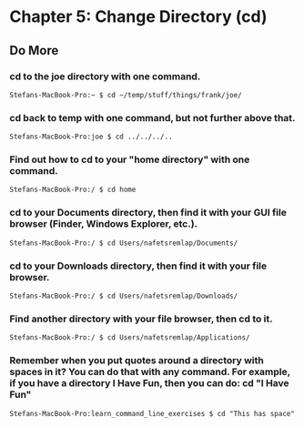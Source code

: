 
# Chapter 5: Change Directory (cd)

## Do More

### cd to the joe directory with one command.

    Stefans-MacBook-Pro:~ $ cd ~/temp/stuff/things/frank/joe/

### cd back to temp with one command, but not further above that.

    Stefans-MacBook-Pro:joe $ cd ../../../..

### Find out how to cd to your "home directory" with one command.

    Stefans-MacBook-Pro:/ $ cd home

### cd to your Documents directory, then find it with your GUI file browser (Finder, Windows Explorer, etc.).

    Stefans-MacBook-Pro:/ $ cd Users/nafetsremlap/Documents/
 
### cd to your Downloads directory, then find it with your file browser.

    Stefans-MacBook-Pro:/ $ cd Users/nafetsremlap/Downloads/

### Find another directory with your file browser, then cd to it.

    Stefans-MacBook-Pro:/ $ cd Users/nafetsremlap/Applications/

### Remember when you put quotes around a directory with spaces in it? You can do that with any command. For example, if you have a directory I Have Fun, then you can do: cd "I Have Fun"

    Stefans-MacBook-Pro:learn_command_line_exercises $ cd "This has space"
    
